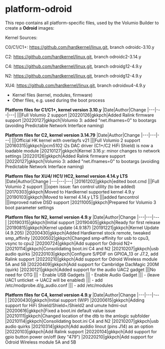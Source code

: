 # platform-odroid

This repo contains all platform-specific files, used by the Volumio Builder to create a **Odroid** images:

Kernel Sources:

C0/C1/C1+: https://github.com/hardkernel/linux.git, branch odroidc-3.10.y

C2: https://github.com/hardkernel/linux.git, branch odroidc2-3.14.y

C4: https://github.com/hardkernel/linux.git, branch odroidg12-4.9.y

N2: https://github.com/hardkernel/linux.git, branch odroidg12-4.9.y

XU4: https://github.com/hardkernel/linux.git, branch odroidxu4-4.9.y


- Kernel files (kernel, modules, firmware)
- Other files, e.g. used during the boot process

**Platform files for C1/C1+, kernel version 3.10.y**
|Date|Author|Change
|---|---|---|
|||Full Volumio 2 support
|20220126|gkkpch|Added Ralink firmware support
|20220127|gkkpch|Volumio 3: added "net.ifnames=0" to bootargs (avoiding Predictable Network Interface naming)


**Platform files for C2, kernel version 3.14.79**
|Date|Author|Change
|---|---|---|
|||Official HK kernel with overlayfs v21
|||Full Volumio 2 support
|20160315|gkkpch|pcm5102 i2s DAC driver (C1+/C2 HiFi Shield) is now a loadable module
|20210127|gkkpch|Kernel 3.16.y: minor changes to network settings
|20220126|gkkpch|Added Ralink firmware support
|20220127|gkkpch|Volumio 3: added "net.ifnames=0" to bootargs (avoiding Predictable Network Interface naming)


**Platform files for XU4/ HC1/ HC2, kernel version 4.14.y LTS**
|Date|Author|Change
|---|---|---|
|20161202|gkkpch|edited boot.cmd
|||Full Volumio 2 support
|||open issue: fan control utility (to be added)
|20170303|gkkpch|Moved to Hardkernel supported kernel 4.9.y
|20190103|gkkpch|Moved to kernel 4.14.y LTS
|||added fancontrol
|||improved native DSD support
|20211005|gkkpch|Prepared for Volumio 3 boot parameter settings


**Platform files for N2, kernel version 4.9.y**
|Date|Author|Change
|---|---|---|
|20190315|gkkpch|Initial support
|20190405|gkkpch|Ready for first release
|20190815|gkkpch|Kernel update (4.9.187)
|20191221|gkkpch|Kernel Update (4.9.205)
|20200430|gkkpch|Added Hardkernel stock remote, tweaked smp_affinity
|20200502|gkkpch|Changed smp-affinity for usb to cpu3, vsync to cpu2
|20200724|gkkpch|Add support for Odroid N2+
|20210114|gkkpch|Consolidating boot.ini C4 and N2
|20210207|gkkpch|usb audio quirks
|20220103|gkkpch|Configure S/PDIF on GPIOA_13 or J7.2, add Ralink support
|20220210|gkkpch|Add support for Odroid Wireless module 5A and 5B
|20220409|gkkpch|Add support for Cambridge DacMagic 200M (quirk)
|20230121|gkkpch|Added support for the audio UAC2 gadget
|||No need for OTG
||| - Enable USB Gadgets
||| - Enable Audio Gadget
||| - (leave UAC1 unticket -> UAC2 will be enabled)
||| - add /etc/modprobe.d/g_audio.conf
||| - add /etc/modules



**Platform files for C4, kernel version 4.9.y**
|Date|Author|Change
|---|---|---|
|20200430|gkkpch|Initial support (WIP)
|20200615|gkkpch|Adding support for HiFi Shield/Shield+/Shield2 and umute hdmi-out
|20200616|gkkpch|Fixed a boot.ini default value issue
|20210111|gkkpch|Changed location of the dtb to the amlogic subfolder
|20210114|gkkpch|Consolidating boot.ini C4 and N2
|20210207|gkkpch|usb audio quirks
|20210314|gkkpch|Add auddio linout (pins J14) as an option
|20220103|gkkpch|Add Ralink support
|20220104|gkkpch|Add support for gpio button power on/off (key "479")
|20220210|gkkpch|Add support for Odroid Wireless module 5A and 5B







